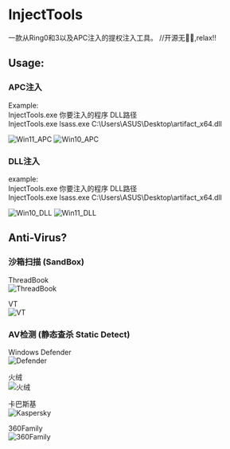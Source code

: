 # InjectTools

一款从Ring0和3以及APC注入的提权注入工具。 //开源无🐎🐎,relax!!

## Usage:

### APC注入 
Example:  
InjectTools.exe 你要注入的程序 DLL路径  
InjectTools.exe lsass.exe C:\Users\ASUS\Desktop\artifact_x64.dll

![Win11_APC](https://github.com/whoami-juruo/InjectTools/raw/main/img/Win11_APC.png)
![Win10_APC](https://github.com/whoami-juruo/InjectTools/raw/main/img/Win10_APC.png)

### DLL注入 

example:  
InjectTools.exe 你要注入的程序 DLL路径  
InjectTools.exe lsass.exe C:\Users\ASUS\Desktop\artifact_x64.dll

![Win10_DLL](https://github.com/whoami-juruo/InjectTools/raw/main/img/Win10_DLL.png)
![Win11_DLL](https://github.com/whoami-juruo/InjectTools/raw/main/img/Win11_DLL.png)

## Anti-Virus?

<!-- Blank -->
<!-- Blank -->

### 沙箱扫描 (SandBox)
ThreadBook  
![ThreadBook](https://github.com/whoami-juruo/InjectTools/raw/main/img/ThreadBook.png)

VT  
![VT](https://github.com/whoami-juruo/InjectTools/raw/main/img/VT.png)

<!-- 加两个空行 -->
<!-- 加两个空行 -->

### AV检测 (静态查杀 Static Detect)

Windows Defender  
![Defender](https://github.com/whoami-juruo/InjectTools/raw/main/img/WindowsDefender.png)

火绒  
![火绒](https://github.com/whoami-juruo/InjectTools/raw/main/img/火绒.png)

卡巴斯基  
![Kaspersky](https://github.com/whoami-juruo/InjectTools/raw/main/img/Kaspersky.png)

360Family  
![360Family](https://github.com/whoami-juruo/InjectTools/raw/main/img/360Family.png)
